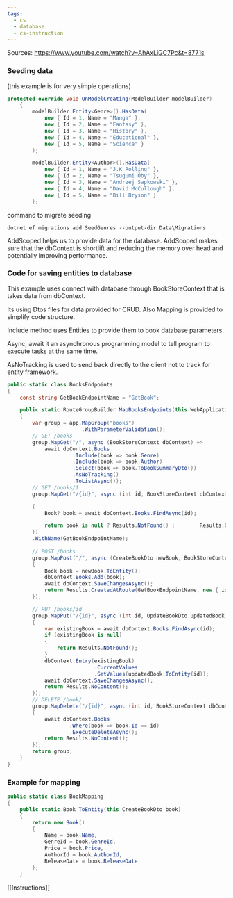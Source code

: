 ```yaml
---
tags:
  - cs
  - database
  - cs-instruction
---
```


Sources: https://www.youtube.com/watch?v=AhAxLiGC7Pc&t=8771s

### Seeding data

(this example is for very simple operations)

```cs
protected override void OnModelCreating(ModelBuilder modelBuilder)
    {
        modelBuilder.Entity<Genre>().HasData(
            new { Id = 1, Name = "Manga" },
            new { Id = 2, Name = "Fantasy" },
            new { Id = 3, Name = "History" },
            new { Id = 4, Name = "Educational" },
            new { Id = 5, Name = "Science" }
        );

        modelBuilder.Entity<Author>().HasData(
            new { Id = 1, Name = "J.K Rolling" },
            new { Id = 2, Name = "Tsugumi Ōby" },
            new { Id = 3, Name = "Andrzej Sapkowski" },
            new { Id = 4, Name = "David McCullough" },
            new { Id = 5, Name = "Bill Bryson" }
        );
```

command to migrate seeding

```terminal
dotnet ef migrations add SeedGenres --output-dir Data\Migrations
```

AddScoped helps us to provide data for the database.
AddScoped makes sure that the dbContext is shortlift and reducing the memory over head and potentially improving performance.

### Code for saving entities to database

This example uses connect with database through BookStoreContext that is takes data from dbContext.

Its using Dtos files for data provided for CRUD.
Also Mapping is provided to simplify code structure.

Include method uses Entities to provide them to book database parameters.

Async, await it an asynchronous programming model to tell program to execute tasks at the same time.

AsNoTracking is used to send back directly to the client not to track for entity framework.

```cs
public static class BooksEndpoints
{
    const string GetBookEndpointName = "GetBook";

    public static RouteGroupBuilder MapBooksEndpoints(this WebApplication app)
    {
        var group = app.MapGroup("books")
                        .WithParameterValidation();
        // GET /books
        group.MapGet("/", async (BookStoreContext dbContext) =>
            await dbContext.Books
                     .Include(book => book.Genre)
                     .Include(book => book.Author)
                     .Select(book => book.ToBookSummaryDto())
                     .AsNoTracking()
                     .ToListAsync());
        // GET /books/1
        group.MapGet("/{id}", async (int id, BookStoreContext dbContext) =>

        {
            Book? book = await dbContext.Books.FindAsync(id);

            return book is null ? Results.NotFound() :        Results.Ok(book.ToBookDetailsDto());
        })
        .WithName(GetBookEndpointName);
       
        // POST /books
        group.MapPost("/", async (CreateBookDto newBook, BookStoreContext dbContext) =>
        {
            Book book = newBook.ToEntity();
            dbContext.Books.Add(book);
            await dbContext.SaveChangesAsync();
            return Results.CreatedAtRoute(GetBookEndpointName, new { id = book.Id }, book.ToBookDetailsDto());
        });

        // PUT /books/id
        group.MapPut("/{id}", async (int id, UpdateBookDto updatedBook, BookStoreContext dbContext) =>
        {
            var existingBook = await dbContext.Books.FindAsync(id);
            if (existingBook is null)
            {
                return Results.NotFound();
            }
            dbContext.Entry(existingBook)
                            .CurrentValues
                            .SetValues(updatedBook.ToEntity(id));
            await dbContext.SaveChangesAsync();
            return Results.NoContent();
        });
        // DELETE /book/
        group.MapDelete("/{id}", async (int id, BookStoreContext dbContext) =>
        {
            await dbContext.Books
                    .Where(book => book.Id == id)
                    .ExecuteDeleteAsync();
            return Results.NoContent();
        });
        return group;
    }
}
```

### Example for mapping

```cs
public static class BookMapping
{
    public static Book ToEntity(this CreateBookDto book)
    {
        return new Book()
        {
            Name = book.Name,
            GenreId = book.GenreId,
            Price = book.Price,
            AuthorId = book.AuthorId,
            ReleaseDate = book.ReleaseDate
        };
    }
```

[[Instructions]]
